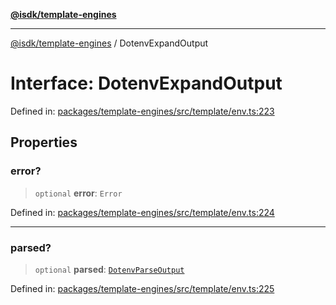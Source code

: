 [**@isdk/template-engines**](../README.md)

***

[@isdk/template-engines](../globals.md) / DotenvExpandOutput

# Interface: DotenvExpandOutput

Defined in: [packages/template-engines/src/template/env.ts:223](https://github.com/isdk/template-engines.js/blob/466ebe226b36554b365e0202c4f1d42ff9f95a09/src/template/env.ts#L223)

## Properties

### error?

> `optional` **error**: `Error`

Defined in: [packages/template-engines/src/template/env.ts:224](https://github.com/isdk/template-engines.js/blob/466ebe226b36554b365e0202c4f1d42ff9f95a09/src/template/env.ts#L224)

***

### parsed?

> `optional` **parsed**: [`DotenvParseOutput`](DotenvParseOutput.md)

Defined in: [packages/template-engines/src/template/env.ts:225](https://github.com/isdk/template-engines.js/blob/466ebe226b36554b365e0202c4f1d42ff9f95a09/src/template/env.ts#L225)
